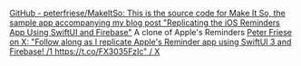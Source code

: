 
[GitHub - peterfriese/MakeItSo: This is the source code for Make It So, the sample app accompanying my blog post "Replicating the iOS Reminders App Using SwiftUI and Firebase"](https://github.com/peterfriese/MakeItSo)
A clone of Apple's Reminders
[Peter Friese on X: "Follow along as I replicate Apple's Reminder app using SwiftUI 3 and Firebase! /1 https://t.co/FX3035FzIc" / X](https://x.com/peterfriese/status/1453467058302291975)
